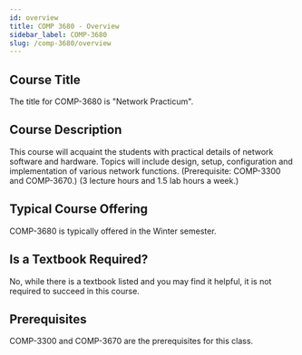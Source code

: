 ```yaml
---
id: overview
title: COMP 3680 - Overview
sidebar_label: COMP-3680
slug: /comp-3680/overview
---
```


## Course Title

The title for COMP-3680 is "Network Practicum".

## Course Description

This course will acquaint the students with practical details of network software and hardware. Topics will include design, setup, configuration and implementation of various network functions. (Prerequisite: COMP-3300 and COMP-3670.) (3 lecture hours and 1.5 lab hours a week.)

## Typical Course Offering

COMP-3680 is typically offered in the Winter semester.

## Is a Textbook Required?

No, while there is a textbook listed and you may find it helpful, it is not required to succeed in this course.

## Prerequisites

COMP-3300 and COMP-3670 are the prerequisites for this class.

